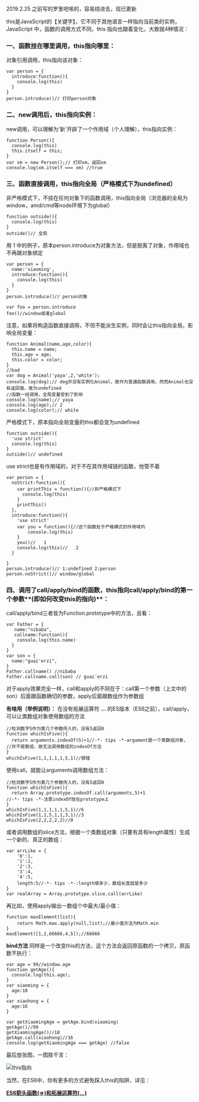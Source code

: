 2019.2.25 之前写的罗里吧嗦的，容易绕进去，现已更新

this是JavaScript的【关键字】，它不同于其他语言一样指向当前类的实例，JavaScript 中，函数的调用方式不同，this 指向也跟着变化，大致就4种情况：

### 一、函数挂在哪里调用，this指向哪里：
 对象引用调用，this指向该对象：
```
var person = {
  introduce:function(){
    console.log(this) 
  }
}
person.introduce()// 打印person对象
```
### 二、new调用后，this指向实例：
new调用，可以理解为'新'开辟了一个作用域（个人理解），this指向实例：
```
function Person(){
  console.log(this)
  this.itself = this;
}
var xm = new Person();// 打印xm，返回xm
console.log(xm.itself === xm) //true
```
### 三、函数直接调用，this指向全局（严格模式下为undefined）
非严格模式下，不挂在任何对象下的函数调用，this指向全局（浏览器的全局为window，amd/cmd等node环境下为global）

```
function outside(){
  console.log(this)
}
outside()// 全局
```
用 1 中的例子，原本person.introduce为对象方法，但是脱离了对象，作用域也不再跟对象绑定
```
var person = {
  name:'xiaoming',
  introduce:function(){
    console.log(this) 
  }
}
person.introduce()// person对象

var foo = person.introduce
foo()//window或者global
```

注意，如果将构造函数直接调用，不但不能派生实例，同时会让this指向全局，影响全局变量：
```
function Animal(name,age,color){
  this.name = name;
  this.age = age;
  this.color = color;
}
//bad
var dog = Animal('yaya',2,'white');
console.log(dog);// dog并没有实例化Animal，故作为普通函数调用，然而Animal也没有返回值，故为undefined
//函数一经调用，全局变量受到了影响
console.log(name);// yaya
console.log(age);// 2
console.log(color);// white

```
严格模式下，原本指向全局变量的this都会变为undefined
```
function outside(){
  'use strict'
  console.log(this)
}
outside()// undefined
```
use strict也是有作用域的，对于不在其作用域链的函数，他管不着
```
var person = {
  noStrict:function(){
    var printThis = function(){//非严格模式下
      console.log(this)
    }
    printThis()
  },
  introduce:function(){
    'use strict'
    var you = function(){//这个函数处于严格模式的作用域内
        console.log(this)
    }
    you()//   1
    console.log(this)//   2
  }
  
}
person.introduce()// 1:undefined 2:person
person.noStrict()// window/global
```

### 四、调用了call/apply/bind的函数，this指向call/apply/bind的第一个参数**(即如何改变this的指向)**：
call/apply/bind三者皆为Function.prototype中的方法，且看：
```
var Father = {
   name:"nibaba",
   callname:function(){
    console.log(this.name)
  }
}
var son = {
  name:"guai'erzi",
}
Father.callname() //nibaba
Father.callname.call(son) // guai'erzi
```


对于apply效果完全一样，call和apply的不同在于：call第一个参数（上文中的son）后面跟函数确切的参数，apply后面跟数组作为参数组

**有啥用（举例说明）：**
在没有拓展运算符 **...** 的ES版本（ES6之前），call/apply，可以让类数组对象使用数组的方法
```
//检测数字5作为第几个参数传入的，没有5返回0
function whichIsFive(){
  return arguments.indexOf(5)+1//-*- tips -*-argument是一个类数组对象，
//并不是数组，故无法调用数组的indexOf方法
}
whichIsFive(1,1,1,1,1,5,1)//报错
```
使用call，就能让arguments调用数组方法：
```
//检测数字5作为第几个参数传入的，没有5返回0
function whichIsFive(){
  return Array.prototype.indexOf.call(arguments,5)+1
//-*- tips -*-注意indexOf挂在prototype上
}
whichIsFive(1,1,1,1,1,5,1)//6
whichIsFive(1,1,5,1,1,3,1)//3
whichIsFive(2,2,2,2,2)//0
```
或者调用数组的slice方法，根据一个类数组对象（只要有具有length属性）生成一个新的、真正的数组：
```
var arrLike = {
	'0':1,
	'1':2,
	'2':3,
	'3':4,
	'4':5,
	length:5//-*- tips -*-:length填多少，数组长度就是多少
}
var realArray = Array.prototype.slice.call(arrLike)
```
再比如，使用apply输出一数组个中最大/最小值：
```
function maxElement(list){
	return Math.max.apply(null,list);//最小值方法为Math.min
}
maxElement([1,2,66666,4,5]);//66666
```

**bind方法**
同样是一个改变this的方法，这个方法会返回原函数的一个拷贝，原函数不执行：
```
var age = 99//window.age
function getAge(){
  console.log(this.age);
}
var xiaoming = {
  age:18
}
var xiaohong = {
  age:16
}

var getXiaomingAge = getAge.bind(xiaoming)
getAge()//99
getXiaomingAge()//18
getAge.call(xiaohong)//16
console.log(getXiaomingAge === getAge) //false
```
最后放张图，一图胜千言：

![this指向](https://upload-images.jianshu.io/upload_images/3132311-ad4f14efb03f7bbe.png?imageMogr2/auto-orient/strip%7CimageView2/2/w/1240)



当然，在ES6中，你有更多的方式避免踩入this的陷阱，详见：

[**ES6箭头函数(=>)和拓展运算符(...)**](https://www.jianshu.com/p/1cf9f3592942)
